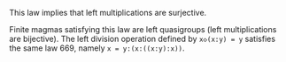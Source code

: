 This law implies that left multiplications are surjective.

Finite magmas satisfying this law are left quasigroups (left multiplications are bijective).  The left division operation defined by `x◇(x:y) = y` satisfies the same law 669, namely `x = y:(x:((x:y):x))`.
